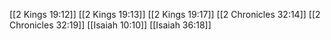 [[2 Kings 19:12]]
[[2 Kings 19:13]]
[[2 Kings 19:17]]
[[2 Chronicles 32:14]]
[[2 Chronicles 32:19]]
[[Isaiah 10:10]]
[[Isaiah 36:18]]
